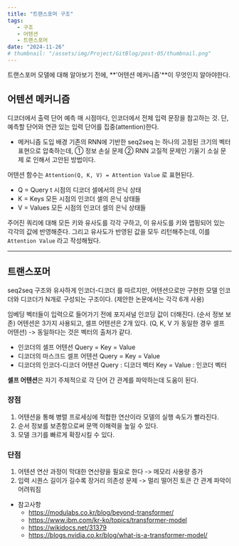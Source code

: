 ```yaml
---
title: "트랜스포머 구조"
tags:
   - 구조
   - 어텐션
   - 트랜스포머
date: "2024-11-26"
# thumbnail: "/assets/img/Project/GitBlog/post-05/thumbnail.png"
---
```


트랜스포머 모델에 대해 알아보기 전에, **'어텐션 메커니즘'**이 무엇인지 알아야한다.

## 어텐션 메커니즘

디코더에서 출력 단어 예측 매 시점마다, 인코더에서 전체 입력 문장을 참고하는 것. 단, 예측할 단어와 연관 있는 입력 단어를 집중(attention)한다.

- 메커니즘 도입 배경
    기존의 RNN에 기반한 seq2seq 는 하나의 고정된 크기의 벡터 표현으로 압축하는데,
    ① 정보 손실 문제
    ② RNN 고질적 문제인 기울기 소실 문제
    로 인해서 고안된 방법이다.

어텐션 함수는 `Attention(Q, K, V) = Attention Value` 로 표현된다.

- Q = Query
    t 시점의 디코더 셀에서의 은닉 상태
- K = Keys
    모든 시점의 인코더 셀의 은닉 상태들
- V = Values
    모든 시점의 인코더 셀의 은닉 상태들

주어진 쿼리에 대해 모든 키와 유사도를 각각 구하고, 이 유사도를 키와 맵핑되어 있는 각각의 값에 반영해준다. 그리고 유사도가 반영된 값을 모두 리턴해주는데, 이를 `Attention Value` 라고 작성해뒀다.

---

## 트랜스포머

seq2seq 구조와 유사하게 인코더-디코더 를 따르지만, 어텐션으로만 구현한 모델
인코더와 디코더가 N개로 구성되는 구조이다. (제안한 논문에서는 각각 6개 사용)

임베딩 벡터들이 입력으로 들어가기 전에 포지셔널 인코딩 값이 더해진다. (순서 정보 보존)
어텐션은 3가지 사용되고, 셀프 어텐션은 2개 있다. (Q, K, V 가 동일한 경우 셀프 어텐션)
-> 동일하다는 것은 벡터의 출처가 같다.

- 인코더의 셀프 어텐션
    Query = Key = Value
- 디코더의 마스크드 셀프 어텐션
    Query = Key = Value
- 디코더의 인코더-디코더 어텐션
    Query : 디코더 벡터
    Key = Value : 인코더 벡터

**셀프 어텐션**은 자기 주체적으로 각 단어 간 관계를 파악하는데 도움이 된다.

### 장점
1. 어텐션을 통해 병렬 프로세싱에 적합한 연산이라 모델의 실행 속도가 빨라진다.
2. 순서 정보를 보존함으로써 문맥 이해력을 높일 수 있다.
3. 모델 크기를 빠르게 확장시킬 수 있다.

### 단점
1. 어텐션 연산 과정이 막대한 연산량을 필요로 한다 -> 메모리 사용량 증가
2. 입력 시퀀스 길이가 길수록 장거리 의존성 문제 -> 멀리 떨어진 토큰 간 관계 파악이 어려워짐

- 참고사항
  - https://modulabs.co.kr/blog/beyond-transformer/
  - https://www.ibm.com/kr-ko/topics/transformer-model
  - https://wikidocs.net/31379
  - https://blogs.nvidia.co.kr/blog/what-is-a-transformer-model/